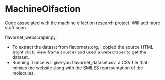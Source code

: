 # MachineOlfaction
Code associated with the machine olfaction research project. Will add more stuff soon


flavornet_webscraper.py:

* To extract the dataset from flavornets.org, I copied the source HTML (right click, view frame source) and used a webscraper to get the dataset.
* Running it once will give you flavornet_dataset.csv, a CSV file that mimics the website along with the SMILES representation of the molecules.